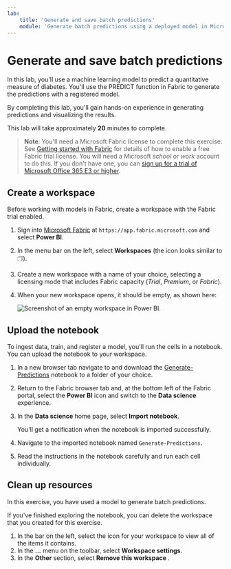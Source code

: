 ```yaml
---
lab:
    title: 'Generate and save batch predictions'
    module: 'Generate batch predictions using a deployed model in Microsoft Fabric'
---
```


# Generate and save batch predictions

In this lab, you'll use a machine learning model to predict a quantitative measure of diabetes. You'll use the PREDICT function in Fabric to generate the predictions with a registered model.

By completing this lab, you'll gain hands-on experience in generating predictions and visualizing the results.

This lab will take approximately **20** minutes to complete.

> **Note**: You'll need a Microsoft Fabric license to complete this exercise. See [Getting started with Fabric](https://learn.microsoft.com/fabric/get-started/fabric-trial) for details of how to enable a free Fabric trial license. You will need a Microsoft *school* or *work* account to do this. If you don't have one, you can [sign up for a trial of Microsoft Office 365 E3 or higher](https://www.microsoft.com/microsoft-365/business/compare-more-office-365-for-business-plans).

## Create a workspace

Before working with models in Fabric, create a workspace with the Fabric trial enabled.

1. Sign into [Microsoft Fabric](https://app.fabric.microsoft.com) at `https://app.fabric.microsoft.com` and select **Power BI**.
2. In the menu bar on the left, select **Workspaces** (the icon looks similar to &#128455;).
3. Create a new workspace with a name of your choice, selecting a licensing mode that includes Fabric capacity (*Trial*, *Premium*, or *Fabric*).
4. When your new workspace opens, it should be empty, as shown here:

    ![Screenshot of an empty workspace in Power BI.](./Images/new-workspace.png)

## Upload the notebook

To ingest data, train, and register a model, you'll run the cells in a notebook. You can upload the notebook to your workspace.

1. In a new browser tab navigate to and download the [Generate-Predictions](https://github.com/MicrosoftLearning/mslearn-fabric/blob/main/Allfiles/Labs/08/Generate-Predictions.ipynb) notebook to a folder of your choice.
1. Return to the Fabric browser tab and, at the bottom left of the Fabric portal, select the **Power BI** icon and switch to the **Data science** experience.
1. In the **Data science** home page, select **Import notebook**.

    You'll get a notification when the notebook is imported successfully.

1. Navigate to the imported notebook named `Generate-Predictions`.
1. Read the instructions in the notebook carefully and run each cell individually.

## Clean up resources

In this exercise, you have used a model to generate batch predictions.

If you've finished exploring the notebook, you can delete the workspace that you created for this exercise.

1. In the bar on the left, select the icon for your workspace to view all of the items it contains.
2. In the **...** menu on the toolbar, select **Workspace settings**.
3. In the **Other** section, select **Remove this workspace** .
